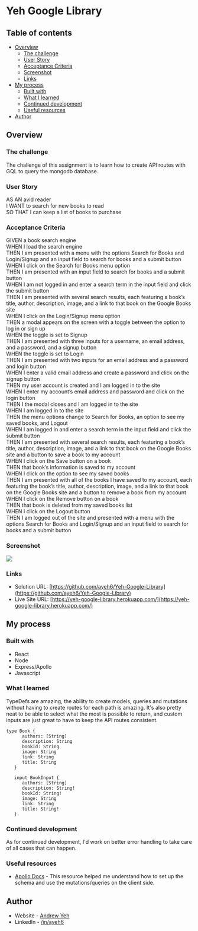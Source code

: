 # Yeh Google Library

## Table of contents

- [Overview](#overview)
  - [The challenge](#the-challenge)
  - [User Story](#user-story)
  - [Acceptance Criteria](#acceptance-criteria)
  - [Screenshot](#screenshot)
  - [Links](#links)
- [My process](#my-process)
  - [Built with](#built-with)
  - [What I learned](#what-i-learned)
  - [Continued development](#continued-development)
  - [Useful resources](#useful-resources)
- [Author](#author)

## Overview

### The challenge

The challenge of this assignment is to learn how to create API routes with GQL to query the mongodb database.

### User Story

AS AN avid reader  
I WANT to search for new books to read  
SO THAT I can keep a list of books to purchase

### Acceptance Criteria

GIVEN a book search engine  
WHEN I load the search engine  
THEN I am presented with a menu with the options Search for Books and Login/Signup and an input field to search for books and a submit button  
WHEN I click on the Search for Books menu option  
THEN I am presented with an input field to search for books and a submit button  
WHEN I am not logged in and enter a search term in the input field and click the submit button  
THEN I am presented with several search results, each featuring a book’s title, author, description, image, and a link to that book on the Google Books site  
WHEN I click on the Login/Signup menu option  
THEN a modal appears on the screen with a toggle between the option to log in or sign up  
WHEN the toggle is set to Signup  
THEN I am presented with three inputs for a username, an email address, and a password, and a signup button  
WHEN the toggle is set to Login  
THEN I am presented with two inputs for an email address and a password and login button  
WHEN I enter a valid email address and create a password and click on the signup button  
THEN my user account is created and I am logged in to the site  
WHEN I enter my account’s email address and password and click on the login button  
THEN I the modal closes and I am logged in to the site  
WHEN I am logged in to the site  
THEN the menu options change to Search for Books, an option to see my saved books, and Logout  
WHEN I am logged in and enter a search term in the input field and click the submit button  
THEN I am presented with several search results, each featuring a book’s title, author, description, image, and a link to that book on the Google Books site and a button to save a book to my account  
WHEN I click on the Save button on a book  
THEN that book’s information is saved to my account  
WHEN I click on the option to see my saved books  
THEN I am presented with all of the books I have saved to my account, each featuring the book’s title, author, description, image, and a link to that book on the Google Books site and a button to remove a book from my account  
WHEN I click on the Remove button on a book  
THEN that book is deleted from my saved books list  
WHEN I click on the Logout button  
THEN I am logged out of the site and presented with a menu with the options Search for Books and Login/Signup and an input field to search for books and a submit button

### Screenshot

![](./screenshot.png)

### Links

- Solution URL: [https://github.com/ayeh6/Yeh-Google-Library](https://github.com/ayeh6/Yeh-Google-Library)
- Live Site URL: [https://yeh-google-library.herokuapp.com/](https://yeh-google-library.herokuapp.com/)

## My process

### Built with

- React
- Node
- Express/Apollo
- Javascript

### What I learned

TypeDefs are amazing, the ability to create models, queries and mutations without having to create routes for each path is amazing. It's also pretty neat to be able to select what the most is possible to return, and custom inputs are just great to have to keep the API routes consistent.

```
type Book {
      authors: [String]
      description: String
      bookId: String
      image: String
      link: String
      title: String
   }

   input BookInput {
      authors: [String]
      description: String!
      bookId: String!
      image: String
      link: String
      title: String!
   }
```

### Continued development

As for continued development, I'd work on better error handling to take care of all cases that can happen.

### Useful resources

- [Apollo Docs](https://www.apollographql.com/docs/) - This resource helped me understand how to set up the schema and use the mutations/queries on the client side.

## Author

- Website - [Andrew Yeh](https://ayeh6.github.io/Yeh-Andrew-Portfolio-Website/)
- LinkedIn - [/in/ayeh6](https://www.linkedin.com/in/ayeh6/)
